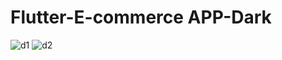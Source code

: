 # Flutter-E-commerce APP-Dark
![d1](https://user-images.githubusercontent.com/20543298/56784567-edcf5a00-6812-11e9-8609-42bd265b511d.PNG)
![d2](https://user-images.githubusercontent.com/20543298/56784568-edcf5a00-6812-11e9-88c8-fd200e49d45a.PNG)

